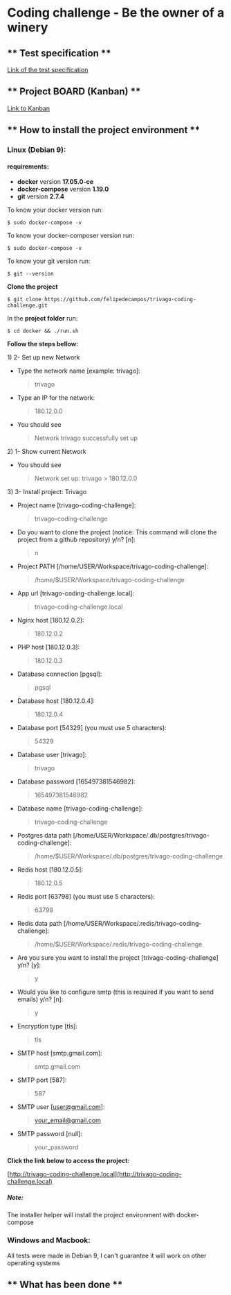 # Coding challenge - Be the owner of a winery

## ** Test specification ** 
[Link of the test specification](https://github.com/felipedecampos/trivago-coding-challenge/docs/README.md)

## ** Project BOARD (Kanban) **
[Link to Kanban](https://github.com/felipedecampos/trivago-coding-challenge/projects/1)

## ** How to install the project environment **

### Linux (Debian 9):

#### requirements:

- **docker** version **17.05.0-ce**
- **docker-compose** version **1.19.0**
- **git** version **2.7.4**

To know your docker version run:

```shell
$ sudo docker-compose -v
```

To know your docker-composer version run:

```shell
$ sudo docker-compose -v
```

To know your git version run:

```shell
$ git --version
```

**Clone the project**

```shell
$ git clone https://github.com/felipedecampos/trivago-coding-challenge.git
```

In the **project folder** run:  

```shell
$ cd docker && ./run.sh
```

**Follow the steps bellow:**

1\)  2- Set up new Network
  - Type the network name \[example: trivago\]: 
    > trivago
  - Type an IP for the network: 
    > 180.12.0.0
  - You should see
    > Network trivago successfully set up

2\) 1- Show current Network 
  - You should see
    > Network set up: trivago > 180.12.0.0
    
3\) 3- Install project: Trivago 
  - Project name \[trivago-coding-challenge\]: 
    > trivago-coding-challenge 
  - Do you want to clone the project \(notice: This command will clone the project from a github repository\) y/n? \[n\]: 
    > n
  - Project PATH \[/home/USER/Workspace/trivago-coding-challenge\]: 
    > /home/$USER/Workspace/trivago-coding-challenge 
  - App url \[trivago-coding-challenge.local\]: 
    > trivago-coding-challenge.local
  - Nginx host \[180.12.0.2\]: 
    > 180.12.0.2 
  - PHP host \[180.12.0.3\]:
    > 180.12.0.3
  - Database connection \[pgsql\]:
    > pgsql
  - Database host \[180.12.0.4\]:
    > 180.12.0.4
  - Database port \[54329\] (you must use 5 characters):
    > 54329
  - Database user \[trivago\]:
    > trivago
  - Database password \[165497381546982\]:
    > 165497381546982
  - Database name \[trivago-coding-challenge\]:
    > trivago-coding-challenge
  - Postgres data path \[/home/USER/Workspace/.db/postgres/trivago-coding-challenge\]:
    > /home/$USER/Workspace/.db/postgres/trivago-coding-challenge
  - Redis host \[180.12.0.5\]:
    > 180.12.0.5
  - Redis port \[63798\] (you must use 5 characters):
    > 63798
  - Redis data path \[/home/USER/Workspace/.redis/trivago-coding-challenge\]:
    > /home/$USER/Workspace/.redis/trivago-coding-challenge
  - Are you sure you want to install the project \[trivago-coding-challenge\] y/n? \[y\]:
    > y
  - Would you like to configure smtp \(this is required if you want to send emails\) y/n? \[n\]:
    > y
  - Encryption type \[tls\]: 
    > tls
  - SMTP host \[smtp.gmail.com\]: 
    > smtp.gmail.com
  - SMTP port \[587\]: 
    > 587
  - SMTP user \[user@gmail.com\]: 
    > your_email@gmail.com
  - SMTP password \[null\]:
    > your_password

**Click the link below to access the project:**

[http://trivago-coding-challenge.local](http://trivago-coding-challenge.local)

##### Note: 

The installer helper will install the project environment with docker-compose

### Windows and Macbook:

All tests were made in Debian 9, I can't guarantee it will work on other operating systems

## ** What has been done **
